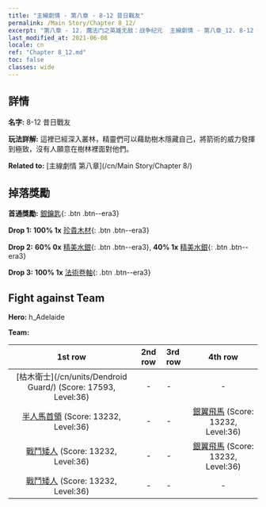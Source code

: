 ```yaml
---
title: "主線劇情 - 第八章 - 8-12 昔日戰友"
permalink: /Main Story/Chapter 8_12/
excerpt: "第八章 - 12. 魔法门之英雄无敌：战争纪元  主線劇情 - 第八章_12. 8-12 昔日戰友"
last_modified_at: 2021-06-08
locale: cn
ref: "Chapter 8_12.md"
toc: false
classes: wide
---
```


## 詳情

 **名字:** 8-12 昔日戰友

 **玩法詳解:** 這裡已經深入叢林，精靈們可以藉助樹木隱藏自己，將箭術的威力發揮到極致，沒有人願意在樹林裡面對他們。

 **Related to:** [主線劇情 第八章](/cn/Main Story/Chapter 8/)

## 掉落獎勵

 **首通獎勵:** [銀鑰匙](/cn/Items/con_693/){: .btn .btn--era3}

 **Drop 1:** **100% 1x** [珍貴木材](/cn/Items/mat_27/){: .btn .btn--era3}

 **Drop 2:** **60% 0x** [精美水銀](/cn/Items/mat_21/){: .btn .btn--era3}, **40% 1x** [精美水銀](/cn/Items/mat_21/){: .btn .btn--era3}

 **Drop 3:** **100% 1x** [法術卷軸](/cn/Items/con_694/){: .btn .btn--era3}


## Fight against Team
 **Hero:** h_Adelaide

 **Team:**


  | 1st row | 2nd row | 3rd row | 4th row |
  |:----:|:----:|:----|:----:|
  | [枯木衛士](/cn/units/Dendroid Guard/) (Score: 17593, Level:36)  | - | - | - |
  | [半人馬首領](/cn/units/Centaur/) (Score: 13232, Level:36)  | - | - | [銀翼飛馬](/cn/units/Pegasus/) (Score: 13232, Level:36)  |
  | [戰鬥矮人](/cn/units/Dwarf/) (Score: 13232, Level:36)  | - | - | [銀翼飛馬](/cn/units/Pegasus/) (Score: 13232, Level:36)  |
  | [戰鬥矮人](/cn/units/Dwarf/) (Score: 13232, Level:36)  | - | - | - |


